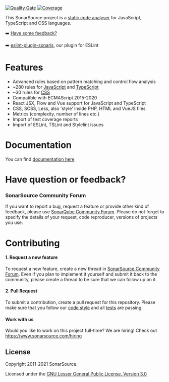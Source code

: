 [![Quality Gate](https://next.sonarqube.com/sonarqube/api/project_badges/measure?project=org.sonarsource.javascript%3Ajavascript&metric=alert_status)](https://next.sonarqube.com/sonarqube/dashboard?id=org.sonarsource.javascript%3Ajavascript) [![Coverage](https://next.sonarqube.com/sonarqube/api/project_badges/measure?project=org.sonarsource.javascript%3Ajavascript&metric=coverage)](https://next.sonarqube.com/sonarqube/component_measures/domain/Coverage?id=org.sonarsource.javascript%3Ajavascript)

This SonarSource project is a [static code analyser](https://en.wikipedia.org/wiki/Static_program_analysis) for JavaScript, TypeScript and CSS languages.

:arrow_right: [Have some feedback?](#support)

:arrow_right: [eslint-plugin-sonarjs](https://github.com/SonarSource/eslint-plugin-sonarjs), our plugin for ESLint

# Features

* Advanced rules based on pattern matching and control flow analysis
* ~280 rules for [JavaScript](https://rules.sonarsource.com/javascript) and [TypeScript](https://rules.sonarsource.com/typescript)
* ~30 rules for [CSS](https://rules.sonarsource.com/css)
* Compatible with ECMAScript 2015-2020
* React JSX, Flow and Vue support for JavaScript and TypeScript
* CSS, SCSS, Less, also 'style' inside PHP, HTML and VueJS files
* Metrics (complexity, number of lines etc.)
* Import of test coverage reports
* Import of ESLint, TSLint and Stylelint issues

# Documentation
You can find [documentation here](https://docs.sonarqube.org/latest/analysis/languages/javascript/)

# <a name="support"></a>Have question or feedback?
### SonarSource Community Forum
If you want to report a bug, request a feature or provide other kind of feedback, please use [SonarQube Community Forum](https://community.sonarsource.com/). Please do not forget to specify the details of your request, code reproducer, versions of projects you use.

# Contributing

#### 1. Request a new feature
To request a new feature, create a new thread in [SonarSource Community Forum](https://community.sonarsource.com/). Even if you plan to implement it yourself and submit it back to the community, please create a thread to be sure that we can follow up on it.

#### 2. Pull Request
To submit a contribution, create a pull request for this repository. Please make sure that you follow our [code style](https://github.com/SonarSource/sonar-developer-toolset) and all [tests](/docs/DEV.md#testing) are passing.

#### Work with us
Would you like to work on this project full-time? We are hiring! Check out https://www.sonarsource.com/hiring 

## License

Copyright 2011-2021 SonarSource.

Licensed under the [GNU Lesser General Public License, Version 3.0](http://www.gnu.org/licenses/lgpl.txt)
